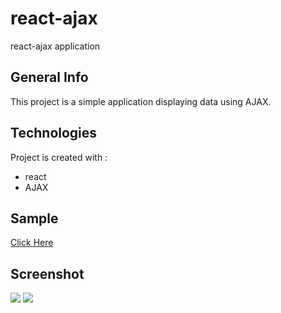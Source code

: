 # react-ajax
react-ajax application

## General Info
This project is a simple application displaying data using AJAX.

## Technologies
Project is created with :
* react
* AJAX

## Sample
<a href="https://songdoing.github.io/react-ajax/">Click Here</a>

## Screenshot
<img src = "https://user-images.githubusercontent.com/48890162/82643285-3fe0db80-9bdd-11ea-87bf-5f09fcc37654.png">
<img src = "https://user-images.githubusercontent.com/48890162/82643779-22f8d800-9bde-11ea-8615-69fe88d61539.png">
